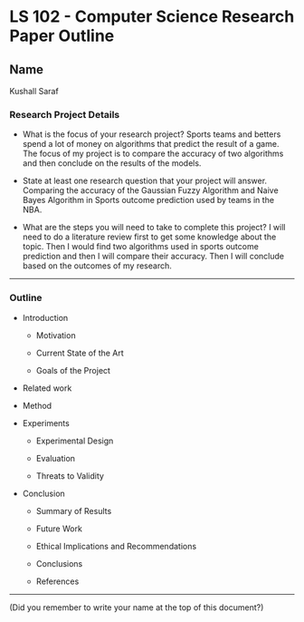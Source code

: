 # LS 102 - Computer Science Research Paper Outline

## Name

Kushall Saraf

### Research Project Details

* What is the focus of your research project?
Sports teams and betters spend a lot of money on algorithms that predict the result of a game. The focus of my project is to compare the accuracy of two algorithms and then conclude on the results of the models. 
  
* State at least one research question that your project will answer.
Comparing the accuracy of the Gaussian Fuzzy Algorithm and Naive Bayes Algorithm in Sports outcome prediction used by teams in the NBA.

* What are the steps you will need to take to complete this project?
I will need to do a literature review first to get some knowledge about the topic. Then I would find two algorithms used in sports outcome prediction and then I will compare their accuracy. Then I will conclude based on the outcomes of my research.
---

### Outline

* Introduction

     + Motivation

     + Current State of the Art
        
     + Goals of the Project

* Related work

* Method

* Experiments

     + Experimental Design

     + Evaluation

     + Threats to Validity

* Conclusion

     + Summary of Results

     + Future Work

     + Ethical Implications and Recommendations

     + Conclusions

     + References

---

(Did you remember to write your name at the top of this document?)
